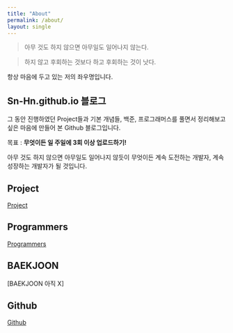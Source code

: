 ```yaml
---
title: "About"
permalink: /about/
layout: single
---
```


> 아무 것도 하지 않으면 아무일도 일어나지 않는다.  

> 하지 않고 후회하는 것보다 하고 후회하는 것이 낫다.  

항상 마음에 두고 있는 저의 좌우명입니다.

## Sn-Hn.github.io 블로그
그 동안 진행하였던 Project들과 기본 개념들, 백준, 프로그래머스를 풀면서 정리해보고싶은 마음에 만들어 본 Github 블로그입니다.

목표 : **무엇이든 일 주일에 3회 이상 업로드하기!**

아무 것도 하지 않으면 아무일도 일어나지 않듯이 무엇이든 계속 도전하는 개발자, 계속 성장하는 개발자가 될 것입니다.

## Project
[Project](https://Sn-Hn.github.io/project)

## Programmers
[Programmers](https://Sn-Hn.github.io/categories/#programmers)

## BAEKJOON
[BAEKJOON 아직 X]

## Github
[Github](https://github.com/Sn-Hn)











